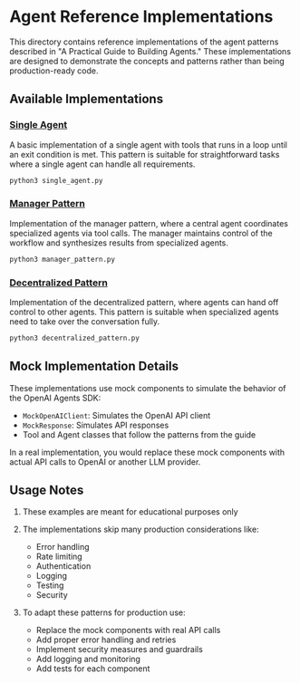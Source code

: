 # Agent Reference Implementations

This directory contains reference implementations of the agent patterns described in "A Practical Guide to Building Agents." These implementations are designed to demonstrate the concepts and patterns rather than being production-ready code.

## Available Implementations

### [Single Agent](single_agent.py)

A basic implementation of a single agent with tools that runs in a loop until an exit condition is met. This pattern is suitable for straightforward tasks where a single agent can handle all requirements.

```bash
python3 single_agent.py
```

### [Manager Pattern](manager_pattern.py)

Implementation of the manager pattern, where a central agent coordinates specialized agents via tool calls. The manager maintains control of the workflow and synthesizes results from specialized agents.

```bash
python3 manager_pattern.py
```

### [Decentralized Pattern](decentralized_pattern.py)

Implementation of the decentralized pattern, where agents can hand off control to other agents. This pattern is suitable when specialized agents need to take over the conversation fully.

```bash
python3 decentralized_pattern.py
```

## Mock Implementation Details

These implementations use mock components to simulate the behavior of the OpenAI Agents SDK:

- `MockOpenAIClient`: Simulates the OpenAI API client
- `MockResponse`: Simulates API responses
- Tool and Agent classes that follow the patterns from the guide

In a real implementation, you would replace these mock components with actual API calls to OpenAI or another LLM provider.

## Usage Notes

1. These examples are meant for educational purposes only
2. The implementations skip many production considerations like:
   - Error handling
   - Rate limiting
   - Authentication
   - Logging
   - Testing
   - Security

3. To adapt these patterns for production use:
   - Replace the mock components with real API calls
   - Add proper error handling and retries
   - Implement security measures and guardrails
   - Add logging and monitoring
   - Add tests for each component